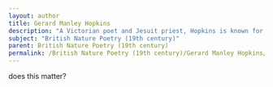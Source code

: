 ```yaml
---
layout: author
title: Gerard Manley Hopkins
description: "A Victorian poet and Jesuit priest, Hopkins is known for his innovative use of rhythm and imagery in poems like 'The Windhover' and 'Pied Beauty,' where he expresses his awe for nature and its divine elements."
subject: "British Nature Poetry (19th century)"
parent: British Nature Poetry (19th century)
permalink: /British Nature Poetry (19th century)/Gerard Manley Hopkins/
---
```


does this matter?
